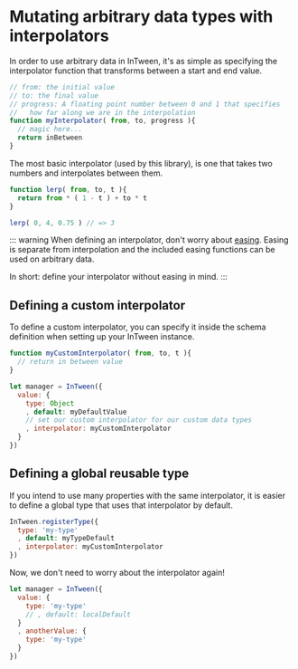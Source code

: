 # Mutating arbitrary data types with interpolators

In order to use arbitrary data in InTween, it's as simple
as specifying the interpolator function that transforms between
a start and end value.

```js
// from: the initial value
// to: the final value
// progress: A floating point number between 0 and 1 that specifies
//   how far along we are in the interpolation
function myInterpolator( from, to, progress ){
  // magic here...
  return inBetween
}
```

The most basic interpolator (used by this library), is one that takes
two numbers and interpolates between them.

```js
function lerp( from, to, t ){
  return from * ( 1 - t ) + to * t
}

lerp( 0, 4, 0.75 ) // => 3
```

::: warning
When defining an interpolator, don't worry about [easing](https://stackoverflow.com/questions/8316882/what-is-an-easing-function). Easing is separate from interpolation and the
included easing functions can be used on arbitrary data.

In short: define your interpolator without easing in mind.
:::

## Defining a custom interpolator

To define a custom interpolator, you can specify it inside the schema definition
when setting up your InTween instance.

```js
function myCustomInterpolator( from, to, t ){
  // return in between value
}

let manager = InTween({
  value: {
    type: Object
    , default: myDefaultValue
    // set our custom interpolator for our custom data types
    , interpolator: myCustomInterpolator
  }
})
```

## Defining a global reusable type

If you intend to use many properties with the same interpolator, it
is easier to define a global type that uses that interpolator by default.

```js
InTween.registerType({
  type: 'my-type'
  , default: myTypeDefault
  , interpolator: myCustomInterpolator
})
```

Now, we don't need to worry about the interpolator again!

```js
let manager = InTween({
  value: {
    type: 'my-type'
    // , default: localDefault
  }
  , anotherValue: {
    type: 'my-type'
  }
})
```
